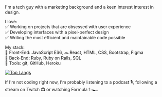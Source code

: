 I'm a tech guy with a marketing background and a keen interest interest in design.

I love:<br />
✅️ Working on projects that are obsessed with user experience<br />
✅️ Developing interfaces with a pixel-perfect design<br />
✅️ Writing the most efficient and maintainable code possible

My stack:<br />
🎨 Front-End: JavaScript ES6, 🔜 React, HTML, CSS, Bootstrap, Figma<br />
🔌 Back-End: Ruby, Ruby on Rails, SQL<br />
🔧 Tools: git, GitHub, Heroku

[![Top Langs](https://github-readme-stats.vercel.app/api/top-langs/?username=clementgateaud&layout=compact)](https://github.com/anuraghazra/github-readme-stats)

If I'm not coding right now, I'm probably listening to a podcast 🎙, following a stream on Twitch 📺 or watching Formula 1 🏎.
